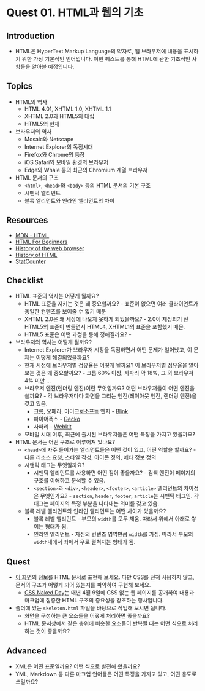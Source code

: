 # Quest 01. HTML과 웹의 기초

## Introduction

- HTML은 HyperText Markup Language의 약자로, 웹 브라우저에 내용을 표시하기 위한 가장 기본적인 언어입니다. 이번 퀘스트를 통해 HTML에 관한 기초적인 사항들을 알아볼 예정입니다.

## Topics

- HTML의 역사
  - HTML 4.01, XHTML 1.0, XHTML 1.1
  - XHTML 2.0과 HTML5의 대립
  - HTML5와 현재
- 브라우저의 역사
  - Mosaic와 Netscape
  - Internet Explorer의 독점시대
  - Firefox와 Chrome의 등장
  - iOS Safari와 모바일 환경의 브라우저
  - Edge와 Whale 등의 최근의 Chromium 계열 브라우저
- HTML 문서의 구조
  - `<html>`, `<head>`와 `<body>` 등의 HTML 문서의 기본 구조
  - 시맨틱 엘리먼트
  - 블록 엘리먼트와 인라인 엘리먼트의 차이

## Resources

- [MDN - HTML](https://developer.mozilla.org/ko/docs/Web/HTML)
- [HTML For Beginners](https://html.com/)
- [History of the web browser](https://en.wikipedia.org/wiki/History_of_the_web_browser)
- [History of HTML](https://en.wikipedia.org/wiki/HTML)
- [StatCounter](https://gs.statcounter.com/)

## Checklist

- HTML 표준의 역사는 어떻게 될까요?
  - HTML 표준을 지키는 것은 왜 중요할까요? - 표준이 없으면 여러 클라이언트가 동일한 컨텐츠를 보여줄 수 없기 때문
  - XHTML 2.0은 왜 세상에 나오지 못하게 되었을까요? - 2.0이 제정되기 전 HTML5의 표준이 만들면서 HTML4, XHTML1의 표준을 포함했기 때문.
  - HTML5 표준은 어떤 과정을 통해 정해질까요? -
- 브라우저의 역사는 어떻게 될까요?
  - Internet Explorer가 브라우저 시장을 독점하면서 어떤 문제가 일어났고, 이 문제는 어떻게 해결되었을까요?
  - 현재 시점에 브라우저별 점유율은 어떻게 될까요? 이 브라우저별 점유율을 알아보는 것은 왜 중요할까요? - 크롬 60% 이상, 사파리 약 18%, 그 외 브라우저 4% 미만 ...
  - 브라우저 엔진(렌더링 엔진)이란 무엇일까요? 어떤 브라우저들이 어떤 엔진을 쓸까요? - 각 브라우저마다 화면을 그리는 엔진(레이아웃 엔진, 렌더링 엔진)을 갖고 있음.
    - 크롬, 오페라, 마이크로소프트 엣지 - [Blink](<https://en.wikipedia.org/wiki/%EB%B8%94%EB%A7%81%ED%81%AC_(%EB%A0%88%EC%9D%B4%EC%95%84%EC%9B%83_%EC%97%94%EC%A7%84)>)
    - 파이어폭스 - [Gecko](<https://en.wikipedia.org/wiki/%EA%B2%8C%EC%BD%94_(%EB%A0%88%EC%9D%B4%EC%95%84%EC%9B%83_%EC%97%94%EC%A7%84)>)
    - 사파리 - [Webkit](https://en.wikipedia.org/wiki/%EC%9B%B9%ED%82%A4%ED%8A%B8)
  - 모바일 시대 이후, 최근에 출시된 브라우저들은 어떤 특징을 가지고 있을까요?
- HTML 문서는 어떤 구조로 이루어져 있나요?
  - `<head>`에 자주 들어가는 엘리먼트들은 어떤 것이 있고, 어떤 역할을 할까요? - 다른 리소스 요청, 스타일 작성, 아이콘 정의, 메타 정보 정의
  - 시맨틱 태그는 무엇일까요?
    - 시맨틱 엘리먼트를 사용하면 어떤 점이 좋을까요? - 검색 엔진이 페이지의 구조를 이해하고 분석할 수 있음.
    - `<section>`과 `<div>`, `<header>`, `<footer>`, `<article>` 엘리먼트의 차이점은 무엇인가요? - `section`, `header`, `footer`, `article`는 시맨틱 태그임. 각 태그는 페이지의 특정 부분을 나타내는 의미를 갖고 있음.
  - 블록 레벨 엘리먼트와 인라인 엘리먼트는 어떤 차이가 있을까요?
    - 블록 레벨 엘리먼트 - 부모의 `width`를 모두 채움. 따라서 위에서 아래로 쌓이는 형태가 됨.
    - 인라인 엘리먼트 - 자신의 컨텐츠 영역만큼 `width`를 가짐. 따라서 부모의 `width`내에서 좌에서 우로 펼쳐지는 형태가 됨.

## Quest

- [이 화면](screen.png)의 정보를 HTML 문서로 표현해 보세요. 다만 CSS를 전혀 사용하지 않고, 문서의 구조가 어떻게 되어 있는지를 파악하여 구현해 보세요.
  - [CSS Naked Day](https://css-naked-day.github.io/)는 매년 4월 9일에 CSS 없는 웹 페이지를 공개하여 내용과 마크업에 집중한 HTML 구조의 중요성을 강조하는 행사입니다.
- 폴더에 있는 `skeleton.html` 파일을 바탕으로 작업해 보시면 됩니다.
  - 화면을 구성하는 큰 요소들을 어떻게 처리하면 좋을까요?
  - HTML 문서상에서 같은 층위에 비슷한 요소들이 반복될 때는 어떤 식으로 처리하는 것이 좋을까요?

## Advanced

- XML은 어떤 표준일까요? 어떤 식으로 발전해 왔을까요?
- YML, Markdown 등 다른 마크업 언어들은 어떤 특징을 가지고 있고, 어떤 용도로 쓰일까요?
